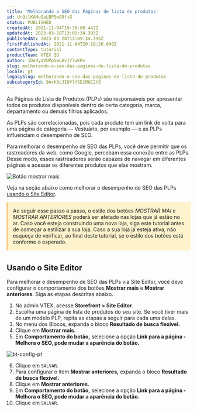 ```yaml
---
title: 'Melhorando o SEO das Páginas de lista de produtos'
id: UrQtlKAMuSaLBP5wG9ftG
status: PUBLISHED
createdAt: 2021-11-04T19:36:00.442Z
updatedAt: 2023-03-28T13:09:34.395Z
publishedAt: 2023-03-28T13:09:34.395Z
firstPublishedAt: 2021-11-04T20:18:26.040Z
contentType: tutorial
productTeam: VTEX IO
author: 1DedyaVUPp5wLAvjY7wKKv
slug: melhorando-o-seo-das-paginas-de-lista-de-produtos
locale: pt
legacySlug: melhorando-o-seo-das-paginas-de-lista-de-produtos
subcategoryId: 9Arh3cJIOYlfSD1MUC2h3
---
```


As Páginas de Lista de Produtos (PLPs) são responsáveis por apresentar todos os produtos disponíveis dentro de certa categoria, marca, departamento ou demais filtros aplicados. 

As PLPs são correlacionadas, pois cada produto tem um link de volta para uma página de categoria — Vestuário, por exemplo —  e as PLPs influenciam o desempenho de SEO.

Para melhorar o desempenho de SEO das PLPs, você deve permitir que os rastreadores da web, como Google, percebam essa conexão entre as PLPs. Desse modo, esses rastreadores serão capazes de navegar em diferentes páginas e acessar os diferentes produtos que elas mostram.

![Botão mostrar mais](https://images.contentful.com/alneenqid6w5/63jE8FYBJW8ssJOXwoADTZ/407d073404b0f7eaa7934dc7bc4a64f9/bt-mostrar-mais.png)

Veja na seção abaixo como melhorar o desempenho de SEO das PLPs [usando o Site Editor](#usando-site-editor).

<div style="background-color:#FFF3CD; border-left: 2px solid #F0AD4E; border-top-left-radius: 2px; border-bottom-left-radius: 2px; padding: 15px; margin-bottom: 35px">
  Ao seguir esse passo a passo, o estilo dos botões <i>MOSTRAR MAI</i> e <i>MOSTRAR ANTERIORES</i> poderá ser afetado nas lojas que já estão no ar. Caso você esteja construindo uma nova loja, siga este tutorial antes de começar a estilizar a sua loja. Caso a sua loja já esteja ativa, não esqueça de verificar, ao final deste tutorial, se o estilo dos botões está conforme o esperado. 

</div>

## Usando o Site Editor

Para melhorar o desempenho de SEO das PLPs via Site Editor, você deve configurar o comportamento dos botões __Mostrar mais__ e __Mostrar anteriores.__ Siga as etapas descritas abaixo.

1. No admin VTEX, acesse **Storefront > Site Editor**.
2. Escolha uma página de lista de produtos do seu site. Se você tiver mais de um modelo PLP, repita as etapas a seguir para cada uma delas.
3. No menu dos Blocos, expanda o bloco __Resultado de busca flexível.__
4. Clique em __Mostrar mais.__
5. Em __Comportamento do botão,__ selecione a opção __Link para a página - Melhora o SEO, pode mudar a aparência do botão.__

![bt-config-pt](https://images.contentful.com/alneenqid6w5/6LQJMtP8loMFop3pp5NgFt/3f3cbb455fd6739c886beae22017e2b6/bt-config-pt.gif)

6. Clique em `SALVAR`.
7. Para configurar o item __Mostrar anteriores,__ expanda o bloco __Resultado de busca flexível.__
8. Clique em __Mostrar anteriores.__
9. Em __Comportamento do botão,__ selecione a opção __Link para a página - Melhora o SEO, pode mudar a aparência do botão.__
10. Clique em `SALVAR`.

